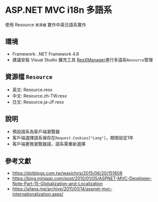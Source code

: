 # ASP.NET MVC i18n 多語系

使用 Resource `資源檔` 實作中英日語系實作

## 環境
* Framework: .NET Framework 4.8
* 建議安裝 Visual Studio 擴充工具 [ResXManager](https://marketplace.visualstudio.com/items?itemName=TomEnglert.ResXManager)進行多語系`Resource`管理

## 資源檔 `Resource`
* 英文: Resource.resx
* 中文: Resource.zh-TW.resx
* 日文: Resource.ja-JP.resx

## 說明
* 預設語系為客戶端瀏覽器
* 客戶端選擇語系保存在`Request.Cookies["Lang"]`，期限設定1年
* 客戶端更換瀏覽器語，語系需重新選擇

## 參考文獻
* https://dotblogs.com.tw/wasichris/2015/06/20/151608
* https://blog.miniasp.com/post/2010/01/05/ASPNET-MVC-Developer-Note-Part-15-Globalization-and-Localization
* https://afana.me/archive/2011/01/14/aspnet-mvc-internationalization.aspx/